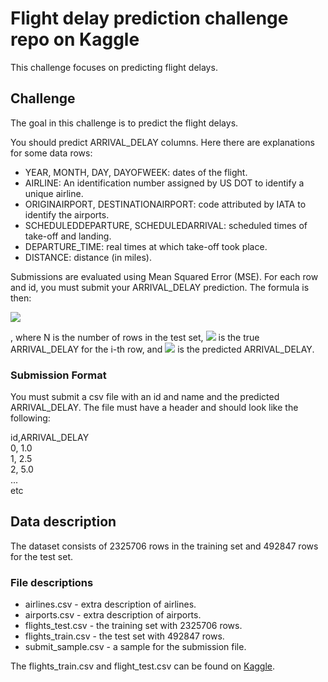 #  Flight delay prediction challenge repo on Kaggle

This challenge focuses on predicting flight delays. 

## Challenge

The goal in this challenge is to predict the flight delays. 

You should predict ARRIVAL_DELAY columns. Here there are explanations for some data rows: 

*   YEAR, MONTH, DAY, DAYOFWEEK: dates of the flight. 
*   AIRLINE: An identification number assigned by US DOT to identify a unique airline. 
*   ORIGINAIRPORT, DESTINATIONAIRPORT: code attributed by IATA to identify the airports. 
*   SCHEDULEDDEPARTURE, SCHEDULEDARRIVAL: scheduled times of take-off and landing.
*   DEPARTURE_TIME: real times at which take-off took place.
*   DISTANCE: distance (in miles).

Submissions are evaluated using Mean Squared Error (MSE). For each row and id, you must submit your ARRIVAL_DELAY prediction. The formula is then:

<img src="https://render.githubusercontent.com/render/math?math=MSE=\frac{1}{N}\Sigma_{i=0}^{N-1}({delay_i}-\hat{delay_i})^2">

, where N is the number of rows in the test set, <img src="https://render.githubusercontent.com/render/math?math={delay_i}"> is the true ARRIVAL_DELAY for the i-th row, and <img src="https://render.githubusercontent.com/render/math?math=\hat{delay_i}"> is the predicted ARRIVAL_DELAY.

### Submission Format
You must submit a csv file with an id and name and the predicted ARRIVAL_DELAY. The file must have a header and should look like the following:

id,ARRIVAL_DELAY <br>
0, 1.0 <br> 
1, 2.5 <br> 
2, 5.0 <br>
... <br>
etc

## Data description

The dataset consists of 2325706 rows in the training set and 492847 rows for the test set.

### File descriptions

*   airlines.csv - extra description of airlines.
*   airports.csv - extra description of airports.
*   flights_test.csv - the training set with 2325706 rows.
*   flights_train.csv - the test set with 492847 rows.
*   submit_sample.csv - a sample for the submission file.

The flights_train.csv and flight_test.csv can be found on [Kaggle](https://www.kaggle.com/c/flight-delays-prediction-challeng2021/data). 
